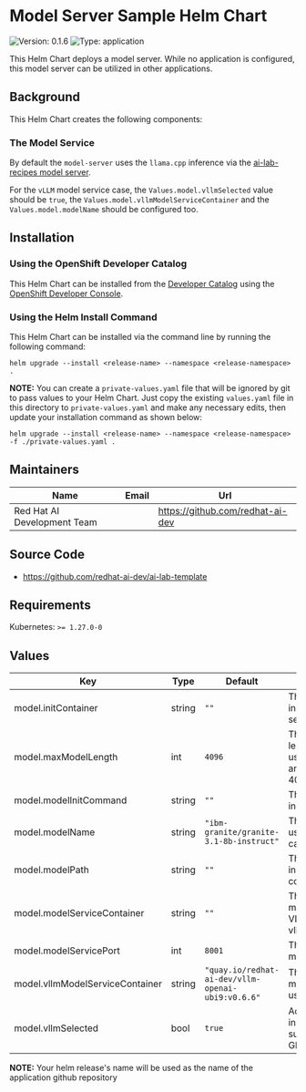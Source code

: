 

# Model Server Sample Helm Chart
![Version: 0.1.6](https://img.shields.io/badge/Version-0.1.6-informational?style=flat-square) ![Type: application](https://img.shields.io/badge/Type-application-informational?style=flat-square)

This Helm Chart deploys a model server. While no application is configured, this model server can be utilized in other applications.

## Background

This Helm Chart creates the following components:

### The Model Service
By default the `model-server` uses the `llama.cpp` inference via the [ai-lab-recipes model server](https://github.com/containers/ai-lab-recipes/tree/main/model_servers/llamacpp_python).

For the `vLLM` model service case, the `Values.model.vllmSelected` value should be `true`, the `Values.model.vllmModelServiceContainer` and the `Values.model.modelName` should be configured too.

## Installation

### Using the OpenShift Developer Catalog

This Helm Chart can be installed from the [Developer Catalog](https://docs.openshift.com/container-platform/4.17/applications/creating_applications/odc-creating-applications-using-developer-perspective.html#odc-using-the-developer-catalog-to-add-services-or-components_odc-creating-applications-using-developer-perspective) using the [OpenShift Developer Console](https://docs.openshift.com/container-platform/4.17/web_console/web-console-overview.html#about-developer-perspective_web-console-overview).

### Using the Helm Install Command

This Helm Chart can be installed via the command line by running the following command:

```
helm upgrade --install <release-name> --namespace <release-namespace> .
```

**NOTE:**
You can create a `private-values.yaml` file that will be ignored by git to pass values to your Helm Chart.
Just copy the existing `values.yaml` file in this directory to `private-values.yaml` and make any necessary edits, then update your installation command as shown below:

```shell
helm upgrade --install <release-name> --namespace <release-namespace> -f ./private-values.yaml .
```

## Maintainers

| Name | Email | Url |
| ---- | ------ | --- |
| Red Hat AI Development Team |  | <https://github.com/redhat-ai-dev> |
## Source Code

* <https://github.com/redhat-ai-dev/ai-lab-template>
## Requirements

Kubernetes: `>= 1.27.0-0`

## Values

| Key | Type | Default | Description |
|-----|------|---------|-------------|
| model.initContainer | string | `""` | The image used for the initContainer of the model service deployment. |
| model.maxModelLength | int | `4096` | The maximum sequence length of the model. It is used only for the vllm case and the default value is 4096. |
| model.modelInitCommand | string | `""` | The model service initContainer command. |
| model.modelName | string | `"ibm-granite/granite-3.1-8b-instruct"` | The name of the model. It is used only in the vLLM use case. |
| model.modelPath | string | `""` | The path of the model file inside the model service container. |
| model.modelServiceContainer | string | `""` | The image used for the model service. For the VLLM case please see vllmModelServiceContainer. |
| model.modelServicePort | int | `8001` | The exposed port of the model service. |
| model.vllmModelServiceContainer | string | `"quay.io/redhat-ai-dev/vllm-openai-ubi9:v0.6.6"` | The image used for the model service for the vLLM use case. |
| model.vllmSelected | bool | `true` | Adds support of vLLM instead of llama_cpp. Be sure that your system has GPU support for this case. |

**NOTE:** Your helm release's name will be used as the name of the application github repository
